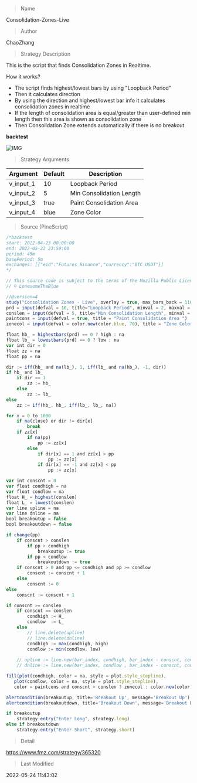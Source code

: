 
> Name

Consolidation-Zones-Live

> Author

ChaoZhang

> Strategy Description

This is the script that finds Consolidation Zones in Realtime.

How it works?
- The script finds highest/lowest bars by using "Loopback Period"
- Then it calculates direction
- By using the direction and highest/lowest bar info it calculates consolidation zones in realtime
- If the length of consolidation area is equal/greater than user-defined min length then this area is shown as consolidation zone
- Then Consolidation Zone extends automatically if there is no breakout

**backtest**

 ![IMG](https://www.fmz.com/upload/asset/3109331121cb872000.png) 

> Strategy Arguments



|Argument|Default|Description|
|----|----|----|
|v_input_1|10|Loopback Period|
|v_input_2|5|Min Consolidation Length|
|v_input_3|true|Paint Consolidation Area |
|v_input_4|blue|Zone Color|


> Source (PineScript)

``` javascript
/*backtest
start: 2022-04-23 00:00:00
end: 2022-05-22 23:59:00
period: 45m
basePeriod: 5m
exchanges: [{"eid":"Futures_Binance","currency":"BTC_USDT"}]
*/

// This source code is subject to the terms of the Mozilla Public License 2.0 at https://mozilla.org/MPL/2.0/
// © LonesomeTheBlue

//@version=4
study("Consolidation Zones - Live", overlay = true, max_bars_back = 1100)
prd = input(defval = 10, title="Loopback Period", minval = 2, maxval = 50)
conslen = input(defval = 5, title="Min Consolidation Length", minval = 2, maxval = 20)
paintcons = input(defval = true, title = "Paint Consolidation Area ")
zonecol = input(defval = color.new(color.blue, 70), title = "Zone Color")

float hb_ = highestbars(prd) == 0 ? high : na
float lb_ = lowestbars(prd) == 0 ? low : na
var int dir = 0
float zz = na
float pp = na

dir := iff(hb_ and na(lb_), 1, iff(lb_ and na(hb_), -1, dir))
if hb_ and lb_
    if dir == 1
        zz := hb_
    else
        zz := lb_
else
    zz := iff(hb_, hb_, iff(lb_, lb_, na))

for x = 0 to 1000
    if na(close) or dir != dir[x]
        break
    if zz[x]
        if na(pp)
            pp := zz[x]
        else
            if dir[x] == 1 and zz[x] > pp
                pp := zz[x]
            if dir[x] == -1 and zz[x] < pp
                pp := zz[x]

var int conscnt = 0
var float condhigh = na
var float condlow = na
float H_ = highest(conslen)
float L_ = lowest(conslen)
var line upline = na
var line dnline = na
bool breakoutup = false
bool breakoutdown = false

if change(pp)
    if conscnt > conslen
        if pp > condhigh
            breakoutup := true
        if pp < condlow
            breakoutdown := true
    if conscnt > 0 and pp <= condhigh and pp >= condlow
        conscnt := conscnt + 1
    else
        conscnt := 0
else
    conscnt := conscnt + 1

if conscnt >= conslen
    if conscnt == conslen
        condhigh := H_
        condlow  := L_
    else
        // line.delete(upline)
        // line.delete(dnline)
        condhigh := max(condhigh, high)
        condlow := min(condlow, low)
    
    // upline := line.new(bar_index, condhigh, bar_index - conscnt, condhigh, color = color.red, style = line.style_dashed)
    // dnline := line.new(bar_index, condlow , bar_index - conscnt, condlow, color = color.lime, style = line.style_dashed)

fill(plot(condhigh, color = na, style = plot.style_stepline),
   plot(condlow, color = na, style = plot.style_stepline),
   color = paintcons and conscnt > conslen ? zonecol : color.new(color.white, 100))

alertcondition(breakoutup, title='Breakout Up', message='Breakout Up')
alertcondition(breakoutdown, title='Breakout Down', message='Breakout Down')

if breakoutup
    strategy.entry("Enter Long", strategy.long)
else if breakoutdown
    strategy.entry("Enter Short", strategy.short)
```

> Detail

https://www.fmz.com/strategy/365320

> Last Modified

2022-05-24 11:43:02
